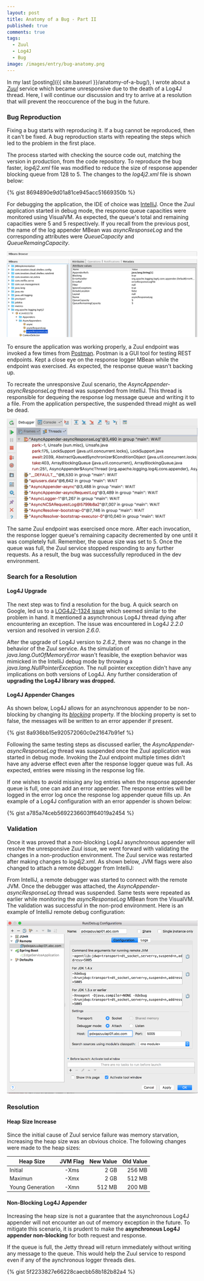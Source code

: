 ```yaml
---
layout: post
title: Anatomy of a Bug - Part II
published: true
comments: true
tags:
  - Zuul
  - Log4J
  - Bug
image: /images/entry/bug-anatomy.png
---
```


In my last [posting]({{ site.baseurl }}/anatomy-of-a-bug/), I wrote about a
[_Zuul_](https://github.com/Netflix/zuul/wiki) service which became unresponsive 
due to the death of a Log4J thread.
Here, I will continue our discussion and try to arrive at a resolution that will prevent the reoccurence
of the bug in the future.

### Bug Reproduction

Fixing a bug starts with reproducing it. If a bug cannot be reproduced, then it can't be fixed.
A bug reproduction starts with repeating the steps which led to the problem in the first place.

The process started with checking the source code out, matching the version in production, 
from the code repository. 
To reproduce the bug faster, _log4j2.xml_ file was modified to reduce the size of response appender
 blocking queue from 128 to 5. The changes to the _log4j2.xml_ file is shown below:

{% gist 8694890e9d01a81ce945acc51669350b %}

For debugging the application, the IDE of choice was [IntelliJ](https://www.jetbrains.com/idea/). 
Once the Zuul application started in debug mode, the response queue capacities were monitored
 using VisualVM. As expected, the queue's total and remaining capacities were 5 and 5 respectively.
If you recall from the previous post, the name of the log appender MBean was _asyncResponseLog_ and
the corresponding attributes were _QueueCapacity_ and _QueueRemaingCapacity_.

![mbean browser](/images/buganatomy/mbean-browser.png)

To ensure the application was working properly, a Zuul endpoint was invoked a few times 
from [Postman](https://www.getpostman.com/). Postman is a GUI tool for testing REST endpoints.
Kept a close eye on the response logger MBean while the endpoint was exercised. As expected, 
the response queue wasn't backing up.

To recreate the unresponsive Zuul scenario, the _AsyncAppender-asyncResponseLog_ thread
was suspended from IntelliJ. This thread is responsible for dequeing the response log
message queue and writing it to a file. From the application perspective, the suspended thread
might as well be dead.

![suspended thread](/images/buganatomy/suspended-thread.png) 

The same Zuul endpoint was exercised once more. 
After each invocation, the response logger queue's remaining capacity decremented by one until
it was completely full. Remember, the queue size was set to 5. 
Once the queue was full, the Zuul service stopped responding to any further requests. 
As a result, the bug was successfully reproduced in the dev environment.

### Search for a Resolution

#### Log4J Upgrade

The next step was to find a resolution for the bug. A quick search on Google, 
led us to a [LOG4J2-1324 issue](https://issues.apache.org/jira/browse/LOG4J2-1324) which seemed similar
to the problem in hand. It mentioned a asynchronous Log4J thread dying 
after encountering an exception. The issue was encountered in Log4J _2.2.0_ version and 
resolved in version _2.6.0_.

After the upgrade of Log4J version to _2.6.2_, there was no change in the behavior of the Zuul service.
As the simulation of _java.lang.OutOfMemoryError_ wasn't feasible, the exeption behavior was mimicked in 
the IntelliJ debug mode by throwing a _java.lang.NullPointerException_. The
null pointer exception didn't have any implications on both versions of Log4J. Any further consideration of 
**upgrading the Log4J library was dropped.**

#### Log4J Appender Changes
 
As shown below, Log4J allows for an asynchronous appender to be non-blocking by changing its 
[_blocking_](https://logging.apache.org/log4j/2.0/manual/appenders.html#BlockingQueueFactory) property. 
If the blocking property is set to false, the messages will be written to an error appender if present.

{% gist 8a936bb15e920572060c0e21647b91ef %}
 
Following the same testing steps as discussed earlier, the _AsyncAppender-asyncResponseLog_ thread
was suspended once the Zuul application was started in debug mode. 
Invoking the Zuul endpoint multiple times didn't have any adverse effect even after the 
response logger queue was full. As expected, entries were missing in the response log file.
 
If one wishes to avoid missing any log entries when the response appender queue is full, one can add an error appender. 
The response entries will be logged in the error log once the response log appender queue fills up.
An example of a Log4J configuration with an error appender is shown below:
 
 {% gist a785a74ceb5692236603ff64019a2454 %}
 
### Validation

Once it was proved that a non-blocking Log4J asynchronous appender will resolve the 
unresponsive Zuul issue, we went forward with validating the changes in a non-production environment. 
The Zuul service was restarted after making changes to _log4j2.xml_.
As shown below, JVM flags were also changed to attach a remote debugger 
from IntelliJ:


From IntelliJ, a remote debugger was started to connect with the remote JVM. Once the debugger
was attached, the _AsyncAppender-asyncResponseLog_ thread was suspended. Same tests were repeated 
as earlier while monitoring the _asyncResponseLog_ MBean from the VisualVM. The validation was successful in the 
non-prod environment. Here is an example of IntelliJ remote debug configuration: 

![remote config](/images/buganatomy/intellij-remote-debug.png) 

### Resolution

#### Heap Size Increase

Since the initial cause of Zuul service failure was memory starvation, increasing the 
heap size was an obvious choice. The following changes were made to the heap
sizes:

| Heap  Size         | JVM Flag       | New Value     | Old Value  |
| ------------------ | :-------------:| -------------:| ----------:|
| Initial            | -Xms           | 2 GB          | 256 MB     |
| Maximun            | -Xmx           | 2 GB          | 512 MB     |
| Young Generation   | -Xmn           | 512 MB        | 200 MB     |

#### Non-Blocking Log4J Appender

Increasing the heap size is not a guarantee that the asynchronous Log4J appender will not encounter an out of memory
exception in the future. To mitigate this scenario, it is prudent to make the 
**asynchronous Log4J appender non-blocking** for both request and response. 

If the queue is full, the Jetty thread will return immediately without writing any message to the queue. 
This would help the Zuul service to respond even if any of the aynchronous logger threads dies.

{% gist 5f2233827e66228caecbb58b182b82a4 %}
